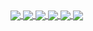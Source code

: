 <a href="https://github.com/ncchen99">
  <img align="center" src="https://github-readme-stats.vercel.app/api?username=ncchen99&theme=material-palenight&show_icons=true" />
</a>

<a href="https://github.com/ncchen99">
  <img align="center" src="https://github-readme-stats.vercel.app/api/top-langs/?username=ncchen99&layout=compact" />
</a>
<a href="https://github.com/ncchen99">
  <img align="center" src="https://github-readme-stats.vercel.app/api/pin/?username=ncchen99&repo=2048" />
</a>
<a href="https://github.com/ncchen99">
  <img align="center" src="https://github-readme-stats.vercel.app/api/pin/?username=ncchen99&repo=lineBot" />
</a>
<a href="https://github.com/ncchen99">
  <img align="center" src="https://github-readme-stats.vercel.app/api/pin/?username=ncchen99&repo=bulletin" />
</a>
<a href="https://github.com/ncchen99">
  <img align="center" src="https://github-readme-stats.vercel.app/api/pin/?username=ncchen99&repo=InstaAutoLikingBot" />
</a>


